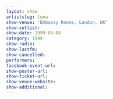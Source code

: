 ```yaml
---
layout: show
artistslug: luna
show-venue: 'Embassy Rooms, London, UK'
show-setlist: 
show-date: 1999-09-08
category: 1999
show-radio: 
show-lastfm: 
show-cancelled: 
performers: 
facebook-event-url: 
show-poster-url: 
show-ticket-url: 
show-venue-website: 
show-additional: 
---
```


